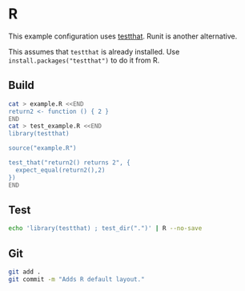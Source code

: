 R
=

This example configuration uses [testthat](http://github.com/hadley/testthat).
Runit is another alternative.

This assumes that `testthat` is already installed. Use
`install.packages("testthat")` to do it from R.

Build
-----

```bash
cat > example.R <<END
return2 <- function () { 2 }
END
cat > test_example.R <<END
library(testthat)

source("example.R")

test_that("return2() returns 2", {
  expect_equal(return2(),2)
})
END
```

Test
----

```bash
echo 'library(testthat) ; test_dir(".")' | R --no-save
```

Git
---

```bash
git add .
git commit -m "Adds R default layout."
```
